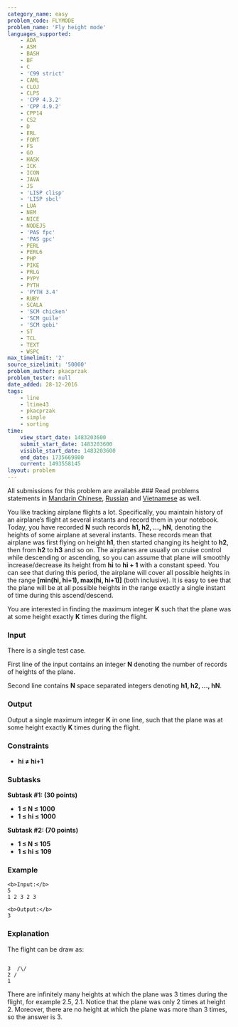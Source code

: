 ```yaml
---
category_name: easy
problem_code: FLYMODE
problem_name: 'Fly height mode'
languages_supported:
    - ADA
    - ASM
    - BASH
    - BF
    - C
    - 'C99 strict'
    - CAML
    - CLOJ
    - CLPS
    - 'CPP 4.3.2'
    - 'CPP 4.9.2'
    - CPP14
    - CS2
    - D
    - ERL
    - FORT
    - FS
    - GO
    - HASK
    - ICK
    - ICON
    - JAVA
    - JS
    - 'LISP clisp'
    - 'LISP sbcl'
    - LUA
    - NEM
    - NICE
    - NODEJS
    - 'PAS fpc'
    - 'PAS gpc'
    - PERL
    - PERL6
    - PHP
    - PIKE
    - PRLG
    - PYPY
    - PYTH
    - 'PYTH 3.4'
    - RUBY
    - SCALA
    - 'SCM chicken'
    - 'SCM guile'
    - 'SCM qobi'
    - ST
    - TCL
    - TEXT
    - WSPC
max_timelimit: '2'
source_sizelimit: '50000'
problem_author: pkacprzak
problem_tester: null
date_added: 28-12-2016
tags:
    - line
    - ltime43
    - pkacprzak
    - simple
    - sorting
time:
    view_start_date: 1483203600
    submit_start_date: 1483203600
    visible_start_date: 1483203600
    end_date: 1735669800
    current: 1493558145
layout: problem
---
```

All submissions for this problem are available.###  Read problems statements in [Mandarin Chinese](http://www.codechef.com/download/translated/LTIME43/mandarin/FLYMODE.pdf), [Russian](http://www.codechef.com/download/translated/LTIME43/russian/FLYMODE.pdf) and [Vietnamese](http://www.codechef.com/download/translated/LTIME43/vietnamese/FLYMODE.pdf) as well.

You like tracking airplane flights a lot. Specifically, you maintain history of an airplane’s flight at several instants and record them in your notebook. Today, you have recorded **N** such records **h1, h2, ..., hN**, denoting the heights of some airplane at several instants. These records mean that airplane was first flying on height **h1**, then started changing its height to **h2**, then from **h2** to **h3** and so on. The airplanes are usually on cruise control while descending or ascending, so you can assume that plane will smoothly increase/decrease its height from **hi** to **hi + 1** with a constant speed. You can see that during this period, the airplane will cover all possible heights in the range **\[min(hi, hi+1), max(hi, hi+1)\]** (both inclusive). It is easy to see that the plane will be at all possible heights in the range exactly a single instant of time during this ascend/descend.

You are interested in finding the maximum integer **K** such that the plane was at some height exactly **K** times during the flight.

### Input

There is a single test case.

First line of the input contains an integer **N** denoting the number of records of heights of the plane.

Second line contains **N** space separated integers denoting **h1, h2, ..., hN**.

### Output

Output a single maximum integer **K** in one line, such that the plane was at some height exactly **K** times during the flight.

### Constraints

- **hi ≠ hi+1**

### Subtasks

**Subtask #1: (30 points)**

- **1 ≤ N ≤ 1000**
- **1 ≤ hi ≤ 1000**

**Subtask #2: (70 points)**

- **1 ≤ N ≤ 105**
- **1 ≤ hi ≤ 109**

### Example

```
<b>Input:</b>
5
1 2 3 2 3

<b>Output:</b>
3

```
### Explanation

The flight can be draw as:

```

3  /\/
2 /
1

```
There are infinitely many heights at which the plane was 3 times during the flight, for example 2.5, 2.1. Notice that the plane was only 2 times at height 2. Moreover, there are no height at which the plane was more than 3 times, so the answer is 3.